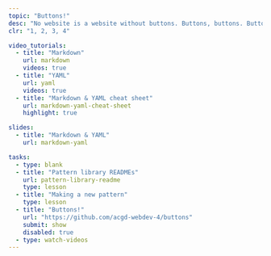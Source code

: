 ```yaml
---
topic: "Buttons!"
desc: "No website is a website without buttons. Buttons, buttons. Buttons! And maybe links too."
clr: "1, 2, 3, 4"

video_tutorials:
  - title: "Markdown"
    url: markdown
    videos: true
  - title: "YAML"
    url: yaml
    videos: true
  - title: "Markdown & YAML cheat sheet"
    url: markdown-yaml-cheat-sheet
    highlight: true

slides:
  - title: "Markdown & YAML"
    url: markdown-yaml

tasks:
  - type: blank
  - title: "Pattern library READMEs"
    url: pattern-library-readme
    type: lesson
  - title: "Making a new pattern"
    type: lesson
  - title: "Buttons!"
    url: "https://github.com/acgd-webdev-4/buttons"
    submit: show
    disabled: true
  - type: watch-videos
---
```

